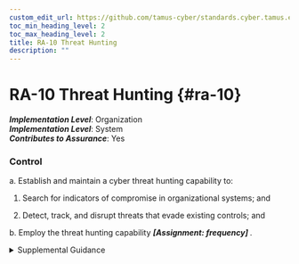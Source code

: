 ```yaml
---
custom_edit_url: https://github.com/tamus-cyber/standards.cyber.tamus.edu/tree/main/static/content/tamus.edu/TAMUS_profile.xml
toc_min_heading_level: 2
toc_max_heading_level: 2
title: RA-10 Threat Hunting
description: ""
---
```


# RA-10 Threat Hunting {#ra-10}

_**Implementation Level**_: Organization\
_**Implementation Level**_: System\
_**Contributes to Assurance**_: Yes

### Control

a. Establish and maintain a cyber threat hunting capability to:

1. Search for indicators of compromise in organizational systems; and

2. Detect, track, and disrupt threats that evade existing controls; and

b. Employ the threat hunting capability <strong>                     <em>[Assignment: frequency]</em>                  </strong>.

<details>
  <summary>Supplemental Guidance</summary>

Threat hunting is an active means of cyber defense in contrast to traditional protection measures, such as firewalls, intrusion detection and prevention systems, quarantining malicious code in sandboxes, and Security Information and Event Management technologies and systems. Cyber threat hunting involves proactively searching organizational systems, networks, and infrastructure for advanced threats. The objective is to track and disrupt cyber adversaries as early as possible in the attack sequence and to measurably improve the speed and accuracy of organizational responses. Indications of compromise include unusual network traffic, unusual file changes, and the presence of malicious code. Threat hunting teams leverage existing threat intelligence and may create new threat intelligence, which is shared with peer organizations, Information Sharing and Analysis Organizations (ISAO), Information Sharing and Analysis Centers (ISAC), and relevant government departments and agencies.

</details>

